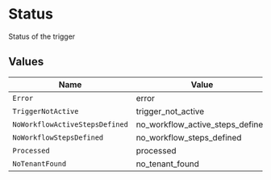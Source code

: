 # Status

Status of the trigger


## Values

| Name                             | Value                            |
| -------------------------------- | -------------------------------- |
| `Error`                          | error                            |
| `TriggerNotActive`               | trigger_not_active               |
| `NoWorkflowActiveStepsDefined`   | no_workflow_active_steps_defined |
| `NoWorkflowStepsDefined`         | no_workflow_steps_defined        |
| `Processed`                      | processed                        |
| `NoTenantFound`                  | no_tenant_found                  |